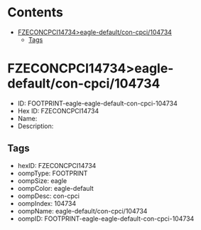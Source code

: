 



Contents
========

* [FZECONCPCI14734>eagle-default/con-cpci/104734](#fzeconcpci14734eagle-defaultcon-cpci104734)
	* [Tags](#tags)

# FZECONCPCI14734>eagle-default/con-cpci/104734

- ID: FOOTPRINT-eagle-eagle-default-con-cpci-104734
- Hex ID: FZECONCPCI14734
- Name: 
- Description: 

## Tags

- hexID: FZECONCPCI14734
- oompType: FOOTPRINT
- oompSize: eagle
- oompColor: eagle-default
- oompDesc: con-cpci
- oompIndex: 104734
- oompName: eagle-default/con-cpci/104734
- oompID: FOOTPRINT-eagle-eagle-default-con-cpci-104734

